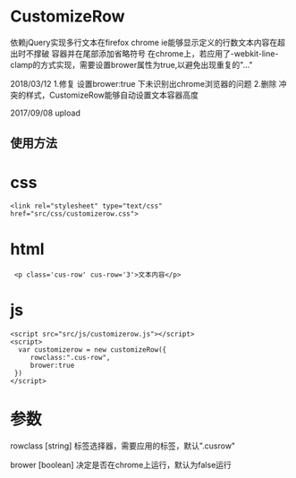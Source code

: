 # CustomizeRow
依赖jQuery实现多行文本在firefox chrome ie能够显示定义的行数文本内容在超出时不撑破 容器并在尾部添加省略符号
在chrome上，若应用了-webkit-line-clamp的方式实现，需要设置brower属性为true,以避免出现重复的"..."

2018/03/12 
1.修复 设置brower:true 下未识别出chrome浏览器的问题
2.删除 冲突的样式，CustomizeRow能够自动设置文本容器高度

2017/09/08 upload

## 使用方法
# css
```
<link rel="stylesheet" type="text/css" href="src/css/customizerow.css">
```

# html
```
 <p class='cus-row' cus-row='3'>文本内容</p>
```

# js
```
<script src="src/js/customizerow.js"></script>
<script>
  var customizerow = new customizeRow({
	 rowclass:".cus-row",
	 brower:true
 })
</script>
```

# 参数
rowclass [string] 标签选择器，需要应用的标签，默认".cusrow"

brower [boolean] 决定是否在chrome上运行，默认为false运行
